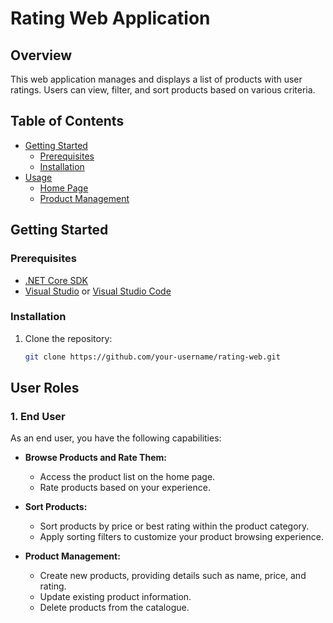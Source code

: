 # Rating Web Application

## Overview

This web application manages and displays a list of products with user ratings. Users can view, filter, and sort products based on various criteria.

## Table of Contents

- [Getting Started](#getting-started)
  - [Prerequisites](#prerequisites)
  - [Installation](#installation)
- [Usage](#usage)
  - [Home Page](#home-page)
  - [Product Management](#product-management)


## Getting Started

### Prerequisites

- [.NET Core SDK](https://dotnet.microsoft.com/download)
- [Visual Studio](https://visualstudio.microsoft.com/) or [Visual Studio Code](https://code.visualstudio.com/)

### Installation

1. Clone the repository:

   ```bash
   git clone https://github.com/your-username/rating-web.git
## User Roles

### 1. End User

As an end user, you have the following capabilities:

- **Browse Products and Rate Them:**
  - Access the product list on the home page.
  - Rate products based on your experience.

- **Sort Products:**
  - Sort products by price or best rating within the product category.
  - Apply sorting filters to customize your product browsing experience.
 
- **Product Management:**
  - Create new products, providing details such as name, price, and rating.
  - Update existing product information.
  - Delete products from the catalogue.

